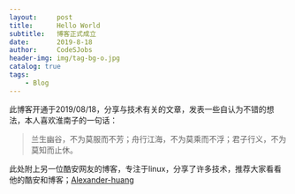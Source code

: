 ```yaml
---
layout:     post
title:      Hello World
subtitle:   博客正式成立
date:       2019-8-18
author:     CodeSJobs
header-img: img/tag-bg-o.jpg
catalog: true
tags:
    - Blog
---
```


此博客开通于2019/08/18，分享与技术有关的文章，发表一些自认为不错的想法，本人喜欢淮南子的一句话：

> 兰生幽谷，不为莫服而不芳；舟行江海，不为莫乘而不浮；君子行义，不为莫知而止休。

此处附上另一位酷安网友的博客，专注于linux，分享了许多技术，推荐大家看看他的酷安和博客；[Alexander-huang](alexander-huang.github.io)
